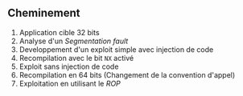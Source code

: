## Cheminement

 1. Application cible 32 bits
 1. Analyse d'un<!-- .element: class="fragment" data-fragment-index="1" --> *Segmentation fault* <!-- .element: class="fragment" data-fragment-index="1" -->
 1. Developpement d'un exploit simple avec injection de code <!-- .element: class="fragment" data-fragment-index="1" -->
 1. Recompilation avec le bit <!-- .element: class="fragment" data-fragment-index="1" --> `NX` activé <!-- .element: class="fragment" data-fragment-index="1" -->
 1. Exploit sans injection de code <!-- .element: class="fragment" data-fragment-index="1" -->
 1. Recompilation en 64 bits (Changement de la convention d'appel) <!-- .element: class="fragment" data-fragment-index="1" -->
 1. Exploitation en utilisant le *ROP*
